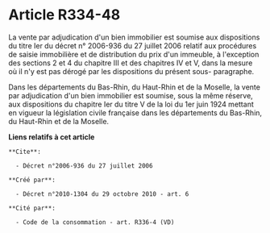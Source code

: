 # Article R334-48

La vente par adjudication d'un bien immobilier est soumise aux dispositions du titre Ier du décret n° 2006-936 du 27 juillet
2006 relatif aux procédures de saisie immobilière et de distribution du prix d'un immeuble, à l'exception des sections 2 et 4
du chapitre III et des chapitres IV et V, dans la mesure où il n'y est pas dérogé par les dispositions du présent sous-
paragraphe. 

Dans les départements du Bas-Rhin, du Haut-Rhin et de la Moselle, la vente par adjudication d'un bien immobilier est soumise,
sous la même réserve, aux dispositions du chapitre Ier du titre V de la loi du 1er juin 1924 mettant en vigueur la
législation civile française dans les départements du Bas-Rhin, du Haut-Rhin et de la Moselle.

**Liens relatifs à cet article**

	**Cite**:

	  - Décret n°2006-936 du 27 juillet 2006

	**Créé par**:

	  - Décret n°2010-1304 du 29 octobre 2010 - art. 6

	**Cité par**:

	  - Code de la consommation - art. R336-4 (VD)
